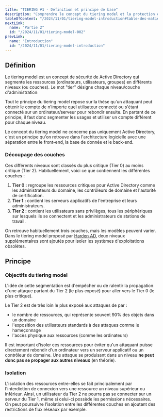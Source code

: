 ```yaml
---
title: "TIERING #1 - Définition et principe de base"
description: "Comprendre le concept du tiering model et la protection qu'il offre"
tableOfContent: "/2024/11/01/tiering-model-introduction#table-des-matières"
nextLink:
  name: "Partie 2"
  id: "/2024/11/01/tiering-model-002"
prevLink:
  name: "Introduction"
  id: "/2024/11/01/tiering-model-introduction"
---
```


## Définition

Le tiering model est un concept de sécurité de Active Directory qui segmente les ressources (ordinateurs, utilisateurs, groupes) en différents niveaux (ou couches). Le mot "tier" désigne chaque niveau/couche d'administration

Tout le principe du tiering model repose sur la thèse qu'un attaquant peut obtenir le compte de n'importe quel utilisateur connecté ou s'étant connecté sur un ordinateur/serveur pour rebondir ensuite. En partant de ce principe, il faut donc segmenter les usages et utiliser un compte différent pour chaque niveau.

Le concept du tiering model ne concerne pas uniquement Active Directory, c'est un principe qu'on retrouve dans l'architecture logicielle avec une séparation entre le front-end, la base de donnée et le back-end.

### Découpage des couches

Ces différents niveaux sont classés du plus critique (Tier 0) au moins critique (Tier 2). Habituellement, voici ce que contiennent les différentes couches :

1. **Tier 0 :** regroupe les ressources critiques pour Active Directory comme les administrateurs du domaine, les contrôleurs de domaine et l'autorité de certification.
2. **Tier 1 :** contient les serveurs applicatifs de l'entreprise et leurs administrateurs.
3. **Tier 2 :** contient les utilisateurs sans privilèges, tous les périphériques sur lesquels ils se connectent et les administrateurs de stations de travail.

On retrouve habituellement trois couches, mais les modèles peuvent varier. Dans le tiering model proposé par [Harden AD](https://hardenad.net/), deux niveaux supplémentaires sont ajoutés pour isoler les systèmes d'exploitations obsolètes.

## Principe

### Objectifs du tiering model

L'idée de cette segmentation est d'empêcher ou de ralentir la propagation d'une attaque partant du Tier 2 (le plus exposé) pour aller vers le Tier 0 (le plus critique).

Le Tier 2 est de très loin le plus exposé aux attaques de par :

- le nombre de ressources, qui représente souvent 90% des objets dans un domaine
- l'exposition des utilisateurs standards à des attaques comme le hameçonnage
- l'accès physique aux ressources (comme les ordinateurs)

Il est important d'isoler ces ressources pour éviter qu'un attaquant puisse directement rebondir d'un ordinateur vers un serveur applicatif ou un contrôleur de domaine. Une attaque se produisant dans un niveau **ne peut donc pas se propager aux autres niveaux** (en théorie).

### Isolation

L'isolation des ressources entre-elles se fait principalement par l'interdiction de connexion vers une ressource un niveau supérieur ou inférieur. Ainsi, un utilisateur du Tier 2 ne pourra pas se connecter sur un serveur du Tier 1, même si celui-ci possède les permissions nécessaires. On peut poursuivre l'isolation entre les différentes couches en ajoutant des restrictions de flux réseaux par exemple.
